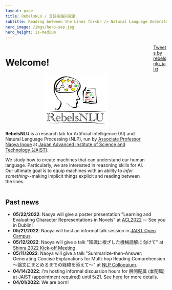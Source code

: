 ```yaml
---
layout: page
title: RebelsNLU / 言語推論研究室
subtitle: Reading between the Lines for<br /> Natural Language Understanding
hero_image: /imgs/hero-sep.jpg
hero_height: is-medium
---
```


<!-- <span style="font-size:1.0em;color:red">Dear potential students:</span> see [here](https://rebelsnlu-jaist.github.io/joinus.html) for more details. -->


<div class="columns">

  <div class="column">
    <div class="content">
      <h1>Welcome!</h1>
      <p>
        <p align="center">
          <img src="/imgs/rebels_logo_sq.png" style="width:200px"/>
        </p>
        <b>RebelsNLU</b> is a research lab for Artificial Intelligence (AI) and Natural Language Processing (NLP), run by <a href="https://naoya-i.github.io">Associate Professor Naoya Inoue</a> at <a href="https://www.jaist.ac.jp/english/">Japan Advanced Institute of Science and Technology (JAIST)</a>.
      </p>
      <p>
        We study how to create machines that can understand our human language.
        Particularly, we are interested in reasoning skills for AI.
        Our ultimate goal is to equip machines with an ability to <i>infer something</i>--making implicit things explicit and reading between the lines.
      </p>
    </div>
  </div>

  <div class="column is-one-third">
    <div class="card">
      <div class="card-content has-text-centered p-0">
        <a class="twitter-timeline" href="https://twitter.com/rebelsnlu_jaist?ref_src=twsrc%5Etfw">Tweets by rebelsnlu_jaist</a> <script async src="https://platform.twitter.com/widgets.js" charset="utf-8"></script>
      </div>
    </div>
  </div>

</div>

## Past news

- **05/22/2022**: Naoya will give a poster presentation "Learning and Evaluating Character Representations in Novels" at [ACL2022](https://www.2022.aclweb.org/) -- See you in Dublin!
- **05/21/2022**: Naoya will host an informal talk session in [JAIST Open Campus](https://jaist.ac.jp/event/opencampus220521/).
- **05/12/2022**: Naoya will give a talk "知識に根ざした機械読解に向けて" at [Shinra 2022 Kick-off Meeting](https://aip.riken.jp/events/event_136692/).
- **05/11/2022**: Naoya will give a talk "Summarize-then-Answer: Generating Concise Explanations for Multi-hop Reading Comprehension 〜論文にまとめるまでの経緯を添えて〜" at [NLP Colloquium](https://nlp-colloquium-jp.github.io/).
- **04/14/2022**: I'm hosting informal discussion hours for 展開配属 (本配属) at JAIST (appointment required) until 5/21. See [here](joinus.html) for more details.
- **04/01/2022**: We are born!


 <!-- <a href="{{ post.url | prepend: site.baseurl }}">Read more...</a> -->


